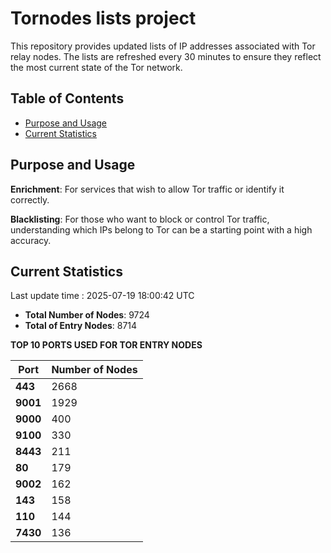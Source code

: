 # Tornodes lists project

This repository provides updated lists of IP addresses associated with Tor relay nodes. The lists are refreshed every 30 minutes to ensure they reflect the most current state of the Tor network.

## Table of Contents

- [Purpose and Usage](#purpose-and-usage)
- [Current Statistics](#current-statistics)


## Purpose and Usage

**Enrichment**: For services that wish to allow Tor traffic or identify it correctly.

**Blacklisting**: For those who want to block or control Tor traffic, understanding which IPs belong to Tor can be a starting point with a high accuracy.

## Current Statistics

Last update time : 2025-07-19 18:00:42 UTC

- **Total Number of Nodes**: 9724
- **Total of Entry Nodes**: 8714

**TOP 10 PORTS USED FOR TOR ENTRY NODES**

| **Port** | **Number of Nodes** |
|------|-----------------|
| **443**   | 2668  |
| **9001**   | 1929  |
| **9000**   | 400  |
| **9100**   | 330  |
| **8443**   | 211  |
| **80**   | 179  |
| **9002**   | 162  |
| **143**   | 158  |
| **110**   | 144  |
| **7430**   | 136  |

